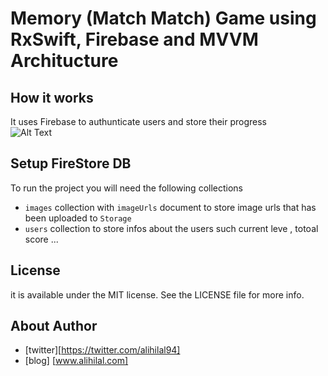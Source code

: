 # Memory  (Match Match) Game using RxSwift, Firebase and MVVM Architucture 


## How it works
It uses Firebase to authunticate users and store their progress </br> 
                            ![Alt Text](https://github.com/engali94/RxSwift-Memory-Game-Match-Match-/blob/master/ScreenRecording2019-12-24at10255.gif)

## Setup FireStore DB
To run the project you will need the following collections 
- `images` collection with `imageUrls` document to store image urls that has been uploaded to `Storage`
- `users` collection to store infos about the users such current leve , totoal score ...


## License

it is available under the MIT license. See the LICENSE file for more info.

## About Author
- [twitter][https://twitter.com/alihilal94]
- [blog] [www.alihilal.com]


